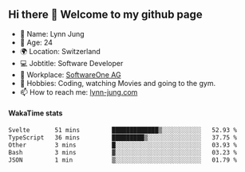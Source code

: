 ## Hi there 👋 Welcome to my github page

- 🧑 Name: Lynn Jung
- 🔞 Age: 24
- 🌍 Location: Switzerland
- 💻 Jobtitle: Software Developer
- 🏢 Workplace: [SoftwareOne AG](https://www.softwareone.com/)
- 💪 Hobbies: Coding, watching Movies and going to the gym.
- 📫 How to reach me: [lynn-jung.com](https://lynn-jung.com/)

#### WakaTime stats
<!--START_SECTION:waka-->

```txt
Svelte       51 mins         █████████████▒░░░░░░░░░░░   52.93 %
TypeScript   36 mins         █████████▒░░░░░░░░░░░░░░░   37.75 %
Other        3 mins          █░░░░░░░░░░░░░░░░░░░░░░░░   03.93 %
Bash         3 mins          ▓░░░░░░░░░░░░░░░░░░░░░░░░   03.23 %
JSON         1 min           ▒░░░░░░░░░░░░░░░░░░░░░░░░   01.79 %
```

<!--END_SECTION:waka-->

[^1]: https://github.com/jstrieb/github-stats
